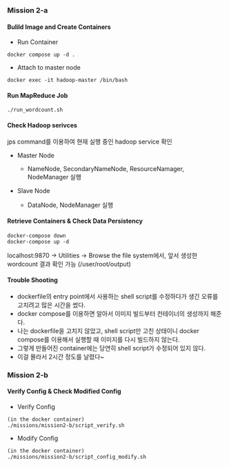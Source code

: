 ### Mission 2-a

#### Bulild Image and Create Containers
- Run Container
```
docker compose up -d .
```

- Attach to master node
```
docker exec -it hadoop-master /bin/bash
```

#### Run MapReduce Job
```
./run_wordcount.sh
```

#### Check Hadoop serivces
jps command를 이용하여 현재 실행 중인 hadoop service 확인
- Master Node
    - NameNode, SecondaryNameNode, ResourceNamager, NodeManager 실행

- Slave Node
    - DataNode, NodeManager 실행


#### Retrieve Containers & Check Data Persistency
```
docker-compose down
docker-compose up -d
```

localhost:9870 -> Utilities -> Browse the file system에서, 앞서 생성한 wordcount 결과 확인 가능 (/user/root/output)

#### Trouble Shooting
- dockerfile의 entry point에서 사용하는 shell script를 수정하다가 생긴 오류를 고치려고 많은 시간을 썼다.
- docker compose를 이용하면 알아서 이미지 빌드부터 컨테이너의 생성까지 해준다.
- 나는 dockerfile을 고치지 않았고, shell script만 고친 상태이니 docker compose를 이용해서 실행할 때 이미지를 다시 빌드하지 않는다.
- 그렇게 만들어진 container에는 당연히 shell script가 수정되어 있지 않다.
- 이걸 몰라서 2시간 정도를 날렸다~

### Mission 2-b
#### Verify Config & Check Modified Config 
- Verify Config
``` 
(in the docker container)
./missions/mission2-b/script_verify.sh 
```

- Modify Config
``` 
(in the docker container)
./missions/mission2-b/script_config_modify.sh
```